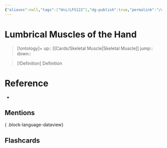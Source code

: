 ```yaml
---
{"aliases":null,"tags":["Uni/LFS122"],"dg-publish":true,"permalink":"/cards/lumbrical-muscles-of-the-hand/","dgPassFrontmatter":true}
---
```


# Lumbrical Muscles of the Hand

> [!ontology]+
> up:: [[Cards/Skeletal Muscle\|Skeletal Muscle]]
> jump:: 
> down:: 

> [!Definition] Definition

# Reference

- 

## Mentions


{ .block-language-dataview}

## Flashcards